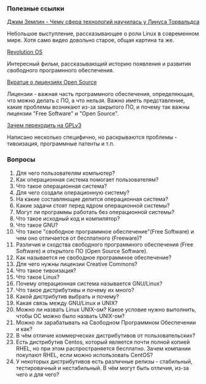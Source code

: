 ### Полезные ссылки

[Джим Землин - Чему сфера технологий научилась у Линуса Торвальдса](https://www.youtube.com/watch?v=5DaD2yOoc7k)

Небольшое выступление, рассказывающее о роли Linux в современном мире. Хотя само видео довольно старое, общая картина та же.


[Revolution OS](https://youtu.be/n1F_MfLRlX0?t=395)

Интересный фильм, рассказывающий историю появления и развития свободного програмнного обеспечения.


[Вкратце о лицензиях Open Source](https://habr.com/ru/post/89415/)

Лицензии - важная часть программного обеспечения, определяющая, что можно делать с ПО, а что нельзя. Важно иметь представление, какие проблемы возникают из-за закрытого ПО, и почему так важны лицензии "Free Software" и "Open Source".


[Зачем переходить на GPLv3](https://www.gnu.org/licenses/rms-why-gplv3.ru.html)

Написано несколько специфично, но раскрываются проблемы - тивоизация, программные патенты и т.п.


### Вопросы

1. Для чего пользователям компьютер?
2. Как операционная система помогает пользователям?
3. Что такое операционная система?
4. Для чего создали операционную систему?
5. На какие составляющие делится операционная система?
6. Какие задачи стоят перед ядром операционной системы?
7. Могут ли программы работать без операционной системы?
8. Что такое исходный код и компилятор?
9. Что такое GNU?
10. Что такое "свободное программное обеспечение"(Free Software) и чем оно отличается от бесплатного (Freeware)?
11. Различия и сходства свободного программного обеспечения (Free Software) и открытого ПО (Open Source Software).
12. Как называется не свободное программное обеспечение?
13. Для чего нужны лицензии Creative Commons?
14. Что такое тивоизация?
15. Что такое Linux?
16. Почему операционная система называется GNU/Linux?
17. Что такое дистрибутивы и почему их много?
18. Какой дистрибутив выбрать и почему?
19. Какая связь между GNU/Linux и UNIX?
20. Можно ли назвать Linux UNIX-ом? Какое условие нужно выполнить, чтобы ОС можно было назвать UNIX-ом?
21. Можно ли зарабатывать на Свободном Программном Обеспечении и как?
22. В чём отличие коммерческих дистрибутивов от пользовательских?
23. Есть дистрибутив Centos, который является почти полной копией RHEL, но при этом распространяется бесплатно. Зачем компании покупают RHEL, если можно использовать CentOS?
24. У некоторых дистрибутивов есть различные релизы - стабильный, тестировачный и нестабильный. В чём могут быть отличия, из-за чего и для чего?
